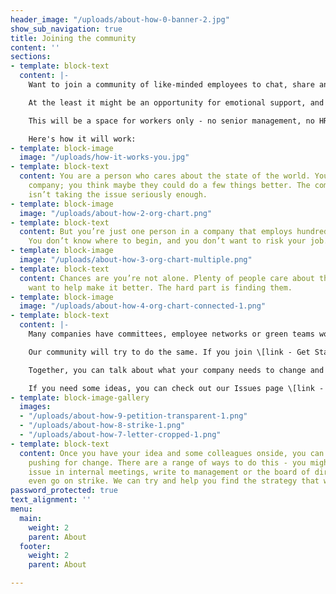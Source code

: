 ```yaml
---
header_image: "/uploads/about-how-0-banner-2.jpg"
show_sub_navigation: true
title: Joining the community
content: ''
sections:
- template: block-text
  content: |-
    Want to join a community of like-minded employees to chat, share and maybe take action? We might be able to help. Sign up [here]() and once we have a reasonable number of members we'll email you a link to join.

    At the least it might be an opportunity for emotional support, and to get ideas and inspiration for how others are seeking change in their workplaces. And if any of your colleagues join we'll connect you.

    This will be a space for workers only - no senior management, no HR. We'll seek to verify your identity to keep this a safe workers' space. But you can keep your identity hidden from everyone else if you wish.

    Here's how it will work:
- template: block-image
  image: "/uploads/how-it-works-you.jpg"
- template: block-text
  content: You are a person who cares about the state of the world. You work for a
    company; you think maybe they could do a few things better. The company’s leadership
    isn’t taking the issue seriously enough.
- template: block-image
  image: "/uploads/about-how-2-org-chart.png"
- template: block-text
  content: But you’re just one person in a company that employs hundreds, or thousands.
    You don’t know where to begin, and you don’t want to risk your job.
- template: block-image
  image: "/uploads/about-how-3-org-chart-multiple.png"
- template: block-text
  content: Chances are you’re not alone. Plenty of people care about the world and
    want to help make it better. The hard part is finding them.
- template: block-image
  image: "/uploads/about-how-4-org-chart-connected-1.png"
- template: block-text
  content: |-
    Many companies have committees, employee networks or green teams working on issues you care about that any worker can join - this can be a good place to start meeting like-minded colleagues.

    Our community will try to do the same. If you join \[link - Get Started\] Honest Work, you’ll be connected with any other workers at your company who, like you, have said they want to push management to do better. If you're worried about being recognised you can keep your name to yourself.

    Together, you can talk about what your company needs to change and how to go about making that change happen.

    If you need some ideas, you can check out our Issues page \[link - What to change, General\] for some of the most pressing problems many companies are contributing to, and some rankings of the worst performers.
- template: block-image-gallery
  images:
  - "/uploads/about-how-9-petition-transparent-1.png"
  - "/uploads/about-how-8-strike-1.png"
  - "/uploads/about-how-7-letter-cropped-1.png"
- template: block-text
  content: Once you have your idea and some colleagues onside, you can start collectively
    pushing for change. There are a range of ways to do this - you might raise the
    issue in internal meetings, write to management or the board of directors, unionise,
    even go on strike. We can try and help you find the strategy that works for you.
password_protected: true
text_alignment: ''
menu:
  main:
    weight: 2
    parent: About
  footer:
    weight: 2
    parent: About

---
```

